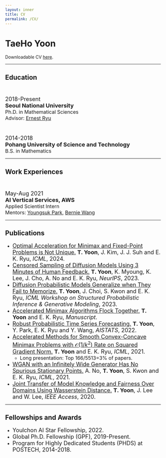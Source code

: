 ```yaml
---
layout: inner
title: CV
permalink: /CV/
---
```


<!-- Text can be **bold**, _italic_, ~~strikethrough~~ or `keyword`.

[Link to another page](/index.html).

There should be whitespace between paragraphs. -->

# TaeHo Yoon

Downloadable CV <a href="https://drive.google.com/file/d/1sIvs64JUjNAYxWCi6BwFYw-KB999kEU4/view?usp=sharing" download>here</a>.

---

## Education

<font size=2pt><br></font>

<div class="row">
    <div class="col-xs-12 col-md-3"><font size=4pt>2018-Present</font></div>
    <div class="col-xs-12 col-md-9 text-left">
        <font size=4pt><b>Seoul National University</b></font><br>
        <font size=3pt>Ph.D. in Mathematical Sciences</font><br>
        <font size=3pt>Advisor: <a href="http://www.math.snu.ac.kr/~ernestryu/">Ernest Ryu</a></font>
    </div> 
</div>

<font size=2pt><br></font>

<div class="row">
    <div class="col-xs-12 col-md-3"><font size=4pt>2014-2018</font></div>
    <div class="col-xs-12 col-md-9 text-left">
        <font size=4pt><b>Pohang University of Science and Technology</b></font><br>
        <font size=3pt>B.S. in Mathematics</font><br>
    </div> 
</div>

---

## Work Experiences

<font size=2pt><br></font>

<div class="row">
    <div class="col-xs-12 col-md-3"><font size=4pt>May-Aug 2021</font></div>
    <div class="col-xs-12 col-md-9 text-left">
        <font size=4pt><b>AI Vertical Services, AWS</b></font><br>
        <font size=3pt>Applied Scientist Intern</font><br>
        <font size=3pt>Mentors: <a href="https://scholar.google.com/citations?user=jWROvQ0AAAAJ&hl=en">Youngsuk Park</a>, <a href="http://web.mit.edu/~ywang02/www/">Bernie Wang</a></font>
    </div> 
</div>

---

## Publications

* <font size=4pt><a href="https://arxiv.org/abs/2404.13228">Optimal Acceleration for Minimax and Fixed-Point Problems is Not Unique.</a> <b>T. Yoon</b>, J. Kim, J. J. Suh and E. K. Ryu, <i>ICML</i>, 2024.</font>
* <font size=4pt><a href="https://arxiv.org/abs/2307.02770">Censored Sampling of Diffusion Models Using 3 Minutes of Human Feedback.</a> <b>T. Yoon</b>, K. Myoung, K. Lee, J. Cho, A. No and E. K. Ryu, <i>NeurIPS</i>, 2023.</font>
* <font size=4pt><a href="https://openreview.net/forum?id=shciCbSk9h">Diffusion Probabilistic Models Generalize when They Fail to Memorize.</a> <b>T. Yoon</b>, J. Choi, S. Kwon and E. K. Ryu, <i>ICML Workshop on Structured Probabilistic Inference & Generative Modeling</i>, 2023.</font>
* <font size=4pt><a href="https://arxiv.org/abs/2205.11093">Accelerated Minimax Algorithms Flock Together.</a> <b>T. Yoon</b> and E. K. Ryu, <i>Manuscript</i>.</font>
* <font size=4pt><a href="https://proceedings.mlr.press/v151/yoon22a.html">Robust Probabilistic Time Series Forecasting.</a> <b>T. Yoon</b>, Y. Park, E. K. Ryu and Y. Wang, <i>AISTATS</i>, 2022.</font>
* <font size=4pt><a href="http://proceedings.mlr.press/v139/yoon21d.html">Accelerated Methods for Smooth Convex-Concave Minimax Problems with $\mathcal{O}(1/k^2)$ Rate on Squared Gradient Norm.</a> <b>T. Yoon</b> and E. K. Ryu, <i>ICML</i>, 2021.</font>
    - <font size=3pt>Long presentation: Top 166/5513=3% of papers.</font>
* <font size=4pt><a href="http://proceedings.mlr.press/v139/no21a.html">WGAN with an Infinitely Wide Generator Has No Spurious Stationary Points.</a> A. No, <b>T. Yoon</b>, S. Kwon and E. K. Ryu, <i>ICML</i>, 2021.</font>
* <font size=4pt><a href="https://ieeexplore.ieee.org/abstract/document/9129731">Joint Transfer of Model Knowledge and Fairness Over Domains Using Wasserstein Distance.</a> <b>T. Yoon</b>, J. Lee and W. Lee, <i>IEEE Access</i>, 2020.</font>

---

## Fellowships and Awards

* <font size=4pt>Youlchon AI Star Fellowship, 2022.</font>
* <font size=4pt>Global Ph.D. Fellowship (GPF), 2019-Present.</font>
* <font size=4pt>Program for Highly Dedicated Students (PHDS) at POSTECH, 2014-2018.</font>